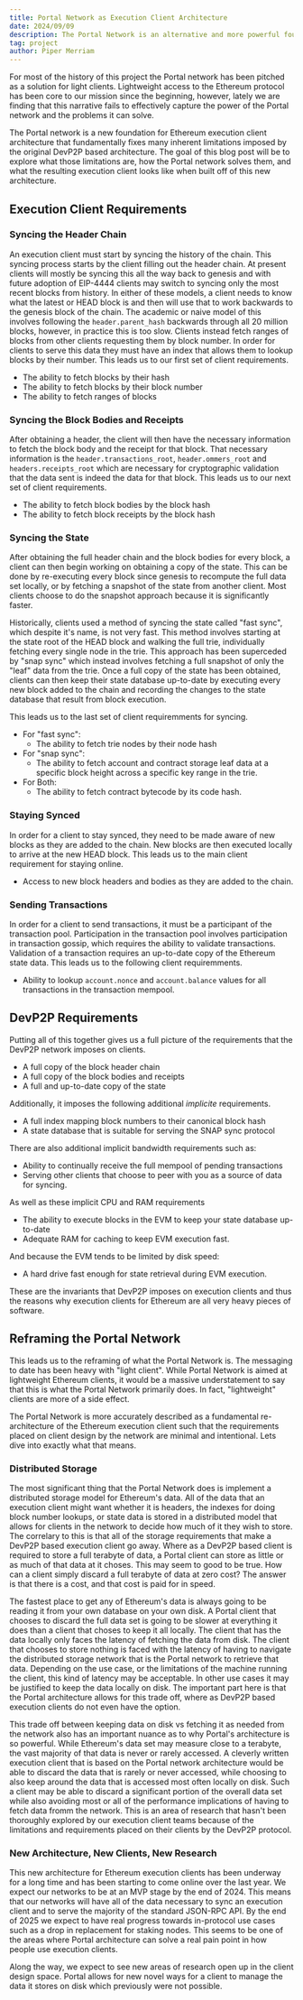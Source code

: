 ```yaml
---
title: Portal Network as Execution Client Architecture
date: 2024/09/09
description: The Portal Network is an alternative and more powerful foundation for ethereum execution client architecture.
tag: project
author: Piper Merriam
---
```


For most of the history of this project the Portal network has been pitched as
a solution for light clients.  Lightweight access to the Ethereum protocol has
been core to our mission since the beginning, however, lately we are finding
that this narrative fails to effectively capture the power of the Portal
network and the problems it can solve.

The Portal network is a new foundation for Ethereum execution client
architecture that fundamentally fixes many inherent limitations imposed by the
original DevP2P based architecture. The goal of this blog post will be to
explore what those limitations are, how the Portal network solves them, and
what the resulting execution client looks like when built off of this new
architecture.

## Execution Client Requirements

### Syncing the Header Chain

An execution client must start by syncing the history of the chain.  This
syncing process starts by the client filling out the header chain.  At present
clients will mostly be syncing this all the way back to genesis and with future
adoption of EIP-4444 clients may switch to syncing only the most recent blocks
from history.  In either of these models, a client needs to know what the
latest or HEAD block is and then will use that to work backwards to the genesis
block of the chain.  The academic or naive model of this involves following the
`header.parent_hash` backwards through all 20 million blocks, however, in
practice this is too slow. Clients instead fetch ranges of blocks from other
clients requesting them by block number.  In order for clients to serve this
data they must have an index that allows them to lookup blocks by their number.
This leads us to our first set of client requirements.

- The ability to fetch blocks by their hash
- The ability to fetch blocks by their block number
- The ability to fetch ranges of blocks

### Syncing the Block Bodies and Receipts

After obtaining a header, the client will then have the necessary information
to fetch the block body and the receipt for that block.  That necessary
information is the `header.transactions_root`, `header.ommers_root` and
`headers.receipts_root` which are necessary for cryptographic validation that
the data sent is indeed the data for that block.  This leads us to our next set
of client requirements.

- The ability to fetch block bodies by the block hash
- The ability to fetch block receipts by the block hash

### Syncing the State

After obtaining the full header chain and the block bodies for every block, a
client can then begin working on obtaining a copy of the state.  This can be
done by re-executing every block since genesis to recompute the full data set
locally, or by fetching a snapshot of the state from another client.  Most
clients choose to do the snapshot approach because it is significantly faster.

Historically, clients used a method of syncing the state called "fast sync",
which despite it's name, is not very fast.  This method involves starting at
the state root of the HEAD block and walking the full trie, individually
fetching every single node in the trie.  This approach has been superceded by
"snap sync" which instead involves fetching a full snapshot of only the "leaf"
data from the trie.  Once a full copy of the state has been obtained, clients
can then keep their state database up-to-date by executing every new block
added to the chain and recording the changes to the state database that result
from block execution.

This leads us to the last set of client requiremments for syncing.

- For "fast sync":
  - The ability to fetch trie nodes by their node hash
- For "snap sync":
  - The ability to fetch account and contract storage leaf data at a specific block height across a specific key range in the trie.
- For Both:
  - The ability to fetch contract bytecode by its code hash.

### Staying Synced

In order for a client to stay synced, they need to be made aware of new blocks
as they are added to the chain.  New blocks are then executed locally to arrive
at the new HEAD block.  This leads us to the main client requirement for
staying online.

- Access to new block headers and bodies as they are added to the chain.

### Sending Transactions

In order for a client to send transactions, it must be a participant of the
transaction pool.  Participation in the transaction pool involves participation
in transaction gossip, which requires the ability to validate transactions.
Validation of a transaction requires an up-to-date copy of the Ethereum state
data.  This leads us to the following client requiremments.

- Ability to lookup `account.nonce` and `account.balance` values for all transactions in the transaction mempool.

## DevP2P Requirements

Putting all of this together gives us a full picture of the requirements that
the DevP2P network imposes on clients.

- A full copy of the block header chain
- A full copy of the block bodies and receipts
- A full and up-to-date copy of the state

Additionally, it imposes the following additional *implicite* requirements.

- A full index mapping block numbers to their canonical block hash
- A state database that is suitable for serving the SNAP sync protocol

There are also additional implicit bandwidth requirements such as:

- Ability to continually receive the full mempool of pending transactions
- Serving other clients that choose to peer with you as a source of data for syncing.

As well as these implicit CPU and RAM requirements

- The ability to execute blocks in the EVM to keep your state database up-to-date
- Adequate RAM for caching to keep EVM execution fast.

And because the EVM tends to be limited by disk speed:

- A hard drive fast enough for state retrieval during EVM execution.

These are the invariants that DevP2P imposes on execution clients and thus the
reasons why execution clients for Ethereum are all very heavy pieces of
software.

## Reframing the Portal Network

This leads us to the reframing of what the Portal Network is.  The messaging to
date has been heavy with "light client".  While Portal Network is aimed at
lightweight Ethereum clients, it would be a massive understatement to say that
this is what the Portal Network primarily does.  In fact, "lightweight" clients
are more of a side effect.

The Portal Network is more accurately described as a fundamental
re-architecture of the Ethereum execution client such that the requirements
placed on client design by the network are minimal and intentional.  Lets dive
into exactly what that means.

### Distributed Storage

The most significant thing that the Portal Network does is implement a
distributed storage model for Ethereum's data.  All of the data that an
execution client might want whether it is headers, the indexes for doing block
number lookups, or state data is stored in a distributed model that allows for
clients in the network to decide how much of it they wish to store.  The
correlary to this is that all of the storage requirements that make a DevP2P
based execution client go away. Where as a DevP2P based client is required to
store a full terabyte of data, a Portal client can store as little or as much
of that data at it choses. This may seem to good to be true. How can a client
simply discard a full terabyte of data at zero cost?  The answer is that there
is a cost, and that cost is paid for in speed.

The fastest place to get any of Ethereum's data is always going to be reading
it from your own database on your own disk. A Portal client that chooses to
discard the full data set is going to be slower at everything it does than a
client that choses to keep it all locally.  The client that has the data
locally only faces the latency of fetching the data from disk.  The client that
chooses to store nothing is faced with the latency of having to navigate the
distributed storage network that is the Portal network to retrieve that data.
Depending on the use case, or the limitations of the machine running the
client, this kind of latency may be acceptable.  In other use cases it may be
justified to keep the data locally on disk.  The important part here is that
the Portal architecture allows for this trade off, where as DevP2P based
execution clients do not even have the option.

This trade off between keeping data on disk vs fetching it as needed from the
network also has an important nuance as to why Portal's architecture is so
powerful. While Ethereum's data set may measure close to a terabyte, the vast
majority of that data is never or rarely accessed.  A cleverly written
execution client that is based on the Portal network architecture would be able
to discard the data that is rarely or never accessed, while choosing to also
keep around the data that is accessed most often locally on disk.  Such a
client may be able to discard a significant portion of the overall data set
while also avoiding most or all of the performance implications of having to
fetch data fromm the network.  This is an area of research that hasn't been
thoroughly explored by our execution client teams because of the limitations
and requirements placed on their clients by the DevP2P protocol.

### New Architecture, New Clients, New Research

This new architecture for Ethereum execution clients has been underway for a
long time and has been starting to come online over the last year. We expect
our networks to be at an MVP stage by the end of 2024.  This means that our
networks will have all of the data necessary to sync an execution client and to
serve the majority of the standard JSON-RPC API. By the end of 2025 we expect
to have real progress towards in-protocol use cases such as a drop in
replacement for staking nodes.  This seems to be one of the areas where Portal
architecture can solve a real pain point in how people use execution clients.

Along the way, we expect to see new areas of research open up in the client
design space.  Portal allows for new novel ways for a client to manage the data
it stores on disk which previously were not possible.  
